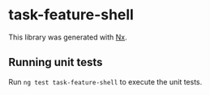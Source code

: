 # task-feature-shell

This library was generated with [Nx](https://nx.dev).

## Running unit tests

Run `ng test task-feature-shell` to execute the unit tests.
